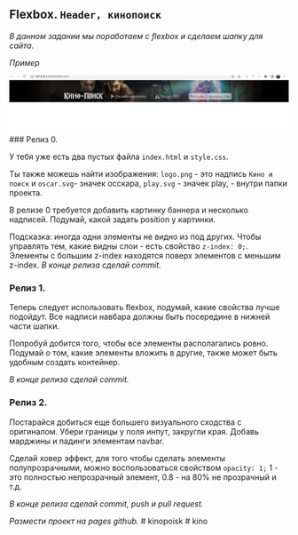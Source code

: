 ## Flexbox. `Header, кинопоиск`

_В данном задании мы поработаем с flexbox и сделаем шапку для сайта._  

_Пример_

<img src="example.png" >
### Релиз 0.

У тебя уже есть два пустых файла `index.html` и `style.css`.  

Ты также можешь найти изображения: `logo.png` - это надпись `Кино и поиск` и `oscar.svg`- значек осскара, `play.svg` - значек play, - внутри папки проекта.

В релизе 0 требуется добавить картинку баннера и несколько надписей. Подумай, какой задать position у картинки.

Подсказка: иногда одни элементы не видно из под других. Чтобы управлять тем, какие видны слои - есть свойство `z-index: 0;`. Элементы с большим z-index находятся поверх элементов с меньшим z-index. 
_В конце релиза сделай commit._


### Релиз 1.

Теперь следует использовать flexbox, подумай, какие свойства лучше подойдут. Все надписи навбара должны быть посередине в нижней части шапки.  

Попробуй добится того, чтобы все элементы располагались ровно. Подумай о том, какие элементы вложить в другие, также может быть удобным создать контейнер.

_В конце релиза сделай commit._

### Релиз 2.
Постарайся добиться еще большего визуального сходства с оригиналом. Убери границы у поля инпут, закругли края. Добавь марджины и падинги элементам navbar.

Сделай ховер эффект, для того чтобы сделать элементы полупрозрачными, можно воспользоваться свойством `opacity: 1;` 1 - это полностью непрозрачный элемент, 0.8 -  на 80% не прозрачный и т.д.


_В конце релиза сделай commit, push и pull request._  

_Размести проект на pages github._
#   k i n o p o i s k 
 
 #   k i n o 
 
 